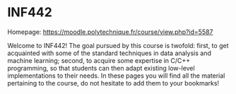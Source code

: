 # INF442

Homepage: https://moodle.polytechnique.fr/course/view.php?id=5587

Welcome to INF442! The goal pursued by this course is twofold: first, to get acquainted with some of the standard techniques in data analysis and machine learning; second, to acquire some expertise in C/C++ programming, so that students can then adapt existing low-level implementations to their needs. In these pages you will find all the material pertaining to the course, do not hesitate to add them to your bookmarks!
